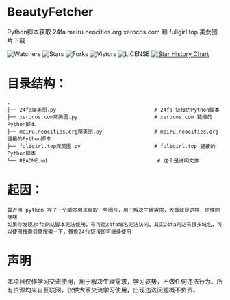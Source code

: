 # BeautyFetcher  
Python脚本获取 24fa meiru.neocities.org xerocos.com 和 fuligirl.top 美女图片下载  

![Watchers](https://img.shields.io/github/watchers/20241204/BeautyFetcher) ![Stars](https://img.shields.io/github/stars/20241204/BeautyFetcher) ![Forks](https://img.shields.io/github/forks/20241204/BeautyFetcher) ![Vistors](https://visitor-badge.laobi.icu/badge?page_id=20241204.Python-script-EEBBK-learning-computer-H6-learning-materials-download) ![LICENSE](https://img.shields.io/badge/license-CC%20BY--SA%204.0-green.svg)
<a href="https://star-history.com/#20241204/BeautyFetcher&Date">
  <picture>
    <source media="(prefers-color-scheme: dark)" srcset="https://api.star-history.com/svg?repos=20241204/BeautyFetcher&type=Date&theme=dark" />
    <source media="(prefers-color-scheme: light)" srcset="https://api.star-history.com/svg?repos=20241204/BeautyFetcher&type=Date" />
    <img alt="Star History Chart" src="https://api.star-history.com/svg?repos=20241204/BeautyFetcher&type=Date" />
  </picture>
</a>

# 目录结构：
    .
    ├── 24fa爬美图.py                                # 24fa 链接的Python脚本  
    ├── xerocos.com爬美图.py                         # xerocos.com 链接的Python脚本  
    ├── meiru.neocities.org爬美图.py                 # meiru.neocities.org 链接的Python脚本  
    ├── fuligirl.top爬美图.py                        # fuligirl.top 链接的Python脚本  
    └── README.md                                    # 这个是说明文件   

# 起因：
    最近用 python 写了一个脚本用来获取一些图片，用于解决生理需求，大概就是这样，你懂的嘿嘿
    如果你发现24fa网站脚本无法使用，有可能24fa域名无法访问，其实24fa网站有很多域名，可以使用搜索引擎搜索一下，替换24fa链接即可继续使用

# 声明
本项目仅作学习交流使用，用于解决生理需求，学习姿势，不做任何违法行为。所有资源均来自互联网，仅供大家交流学习使用，出现违法问题概不负责。 
